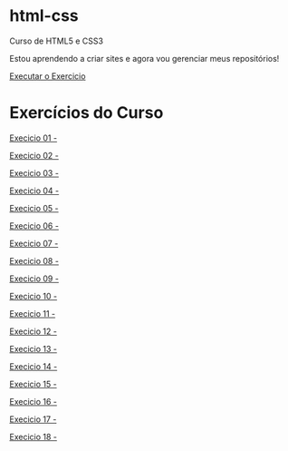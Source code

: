 # html-css
 Curso de HTML5 e CSS3

Estou aprendendo a criar sites e agora vou gerenciar meus repositórios!

<a href="https://gabrielbaiadias.github.io/html-css/">Executar o Exercicio</a>

<h1>Exercícios do Curso</h1>
<a href="https://gabrielbaiadias.github.io/html-css/Exercicios/ex-001/"><p>Execicio 01 - </p></a>
<a href="https://gabrielbaiadias.github.io/html-css/Exercicios/ex002/"><p>Execicio 02 - </p></a>
<a href="https://gabrielbaiadias.github.io/html-css/Exercicios/ex003/"><p>Execicio 03 - </p></a>
<a href="https://gabrielbaiadias.github.io/html-css/Exercicios/ex004/"><p>Execicio 04 - </p></a>
<a href="https://gabrielbaiadias.github.io/html-css/Exercicios/ex005/"><p>Execicio 05 - </p></a>
<a href="https://gabrielbaiadias.github.io/html-css/Exercicios/ex006/"><p>Execicio 06 - </p></a>
<a href="https://gabrielbaiadias.github.io/html-css/Exercicios/ex007/"><p>Execicio 07 - </p></a>
<a href="https://gabrielbaiadias.github.io/html-css/Exercicios/ex008/"><p>Execicio 08 - </p></a>
<a href="https://gabrielbaiadias.github.io/html-css/Exercicios/ex009/"><p>Execicio 09 - </p></a>
<a href="https://gabrielbaiadias.github.io/html-css/Exercicios/ex010/"><p>Execicio 10 - </p></a>
<a href="https://gabrielbaiadias.github.io/html-css/Exercicios/ex011/"><p>Execicio 11 - </p></a>
<a href="https://gabrielbaiadias.github.io/html-css/Exercicios/ex012/"><p>Execicio 12 - </p></a>
<a href="https://gabrielbaiadias.github.io/html-css/Exercicios/ex013/"><p>Execicio 13 - </p></a>
<a href="https://gabrielbaiadias.github.io/html-css/Exercicios/ex014/"><p>Execicio 14 - </p></a>
<a href="https://gabrielbaiadias.github.io/html-css/Exercicios/ex015/"><p>Execicio 15 - </p></a>
<a href="https://gabrielbaiadias.github.io/html-css/Exercicios/ex016/"><p>Execicio 16 - </p></a>
<a href="https://gabrielbaiadias.github.io/html-css/Exercicios/ex017/"><p>Execicio 17 - </p></a>
<a href="https://gabrielbaiadias.github.io/html-css/Exercicios/ex018/"><p>Execicio 18 - </p></a>